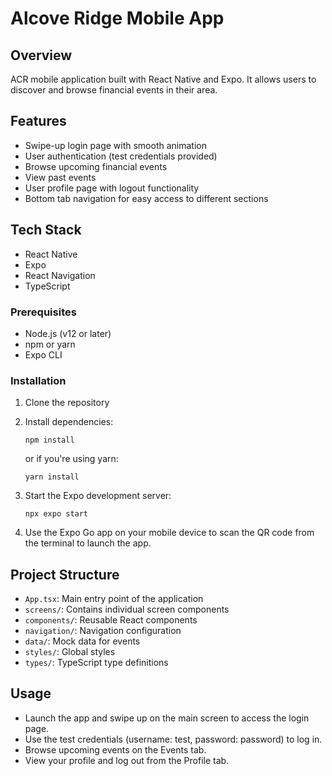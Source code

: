 # Alcove Ridge Mobile App

## Overview
ACR mobile application built with React Native and Expo. It allows users to discover and browse financial events in their area.

## Features
- Swipe-up login page with smooth animation
- User authentication (test credentials provided)
- Browse upcoming financial events
- View past events
- User profile page with logout functionality
- Bottom tab navigation for easy access to different sections

## Tech Stack
- React Native
- Expo
- React Navigation
- TypeScript

### Prerequisites
- Node.js (v12 or later)
- npm or yarn
- Expo CLI

### Installation
1. Clone the repository

2. Install dependencies:
   ```
   npm install
   ```
   or if you're using yarn:
   ```
   yarn install
   ```

3. Start the Expo development server:
   ```
   npx expo start
   ```

4. Use the Expo Go app on your mobile device to scan the QR code from the terminal to launch the app.

## Project Structure
- `App.tsx`: Main entry point of the application
- `screens/`: Contains individual screen components
- `components/`: Reusable React components
- `navigation/`: Navigation configuration
- `data/`: Mock data for events
- `styles/`: Global styles
- `types/`: TypeScript type definitions

## Usage
- Launch the app and swipe up on the main screen to access the login page.
- Use the test credentials (username: test, password: password) to log in.
- Browse upcoming events on the Events tab.
- View your profile and log out from the Profile tab.

